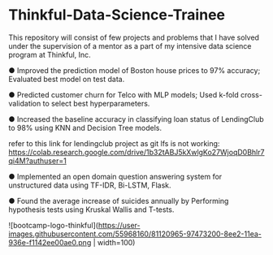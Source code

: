 # Thinkful-Data-Science-Trainee
This repository will consist of few projects and problems that I have solved under the supervision of a mentor as a part of my intensive data science program at Thinkful, Inc.

●	Improved the prediction model of Boston house prices to 97% accuracy; Evaluated best model on test data.

●	Predicted customer churn for Telco with MLP models; Used k-fold cross-validation to select best hyperparameters.

●	Increased the baseline accuracy in classifying loan status of LendingClub to 98% using KNN and Decision Tree models. 

refer to this link for lendingclub project as git lfs is not working: https://colab.research.google.com/drive/1b32tABJ5kXwlgKo27WjoqD0Bhlr7qi4M?authuser=1

●	Implemented an open domain question answering system for unstructured data using TF-IDR, Bi-LSTM, Flask.

●	Found the average increase of suicides annually by Performing hypothesis tests using Kruskal Wallis and T-tests.

![bootcamp-logo-thinkful](https://user-images.githubusercontent.com/55968160/81120965-97473200-8ee2-11ea-936e-f1142ee00ae0.png | width=100)
